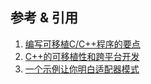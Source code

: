 

## 参考 & 引用
1. [编写可移植C/C++程序的要点](https://www.cnblogs.com/guoxiaoqian/p/3984974.html)
2. [C++的可移植性和跨平台开发](http://blog.csdn.net/jinhill/article/details/8599059)
3. [一个示例让你明白适配器模式](http://blog.csdn.net/zhangjg_blog/article/details/18735243)
